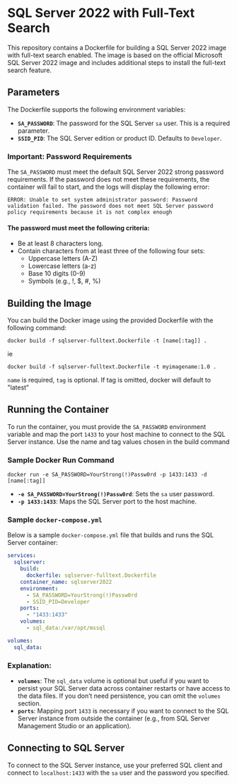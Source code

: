 # SQL Server 2022 with Full-Text Search

This repository contains a Dockerfile for building a SQL Server 2022 image with full-text search enabled. The image is based on the official Microsoft SQL Server 2022 image and includes additional steps to install the full-text search feature.

## Parameters

The Dockerfile supports the following environment variables:

- **`SA_PASSWORD`**: The password for the SQL Server `sa` user. This is a required parameter.
- **`SSID_PID`**: The SQL Server edition or product ID. Defaults to `Developer`.

### Important: Password Requirements

The `SA_PASSWORD` must meet the default SQL Server 2022 strong password requirements. If the password does not meet these requirements, the container will fail to start, and the logs will display the following error:

```
ERROR: Unable to set system administrator password: Password validation failed. The password does not meet SQL Server password policy requirements because it is not complex enough
```

#### The password must meet the following criteria:

- Be at least 8 characters long.
- Contain characters from at least three of the following four sets:
  - Uppercase letters (A-Z)
  - Lowercase letters (a-z)
  - Base 10 digits (0-9)
  - Symbols (e.g., !, $, #, %)

## Building the Image

You can build the Docker image using the provided Dockerfile with the following command:

```
docker build -f sqlserver-fulltext.Dockerfile -t [name[:tag]] .
```

ie
```
docker build -f sqlserver-fulltext.Dockerfile -t myimagename:1.0 .
```

`name` is required, `tag` is optional. If tag is omitted, docker will default to "latest"

## Running the Container

To run the container, you must provide the `SA_PASSWORD` environment variable and map the port `1433` to your host machine to connect to the SQL Server instance. Use the name and tag values chosen in the build command

### Sample Docker Run Command

```
docker run -e SA_PASSWORD=YourStrong(!)Passw0rd -p 1433:1433 -d [name[:tag]]
```

- **`-e SA_PASSWORD=YourStrong(!)Passw0rd`**: Sets the `sa` user password.
- **`-p 1433:1433`**: Maps the SQL Server port to the host machine.

### Sample `docker-compose.yml`

Below is a sample `docker-compose.yml` file that builds and runs the SQL Server container:

```yaml
services:
  sqlserver:
    build:
      dockerfile: sqlserver-fulltext.Dockerfile
    container_name: sqlserver2022
    environment:
      - SA_PASSWORD=YourStrong(!)Passw0rd
      - SSID_PID=Developer
    ports:
      - "1433:1433"
    volumes:
      - sql_data:/var/opt/mssql

volumes:
  sql_data:
```

### Explanation:

- **`volumes`**: The `sql_data` volume is optional but useful if you want to persist your SQL Server data across container restarts or have access to the data files. If you don’t need persistence, you can omit the `volumes` section.
- **`ports`**: Mapping port `1433` is necessary if you want to connect to the SQL Server instance from outside the container (e.g., from SQL Server Management Studio or an application).

## Connecting to SQL Server

To connect to the SQL Server instance, use your preferred SQL client and connect to `localhost:1433` with the `sa` user and the password you specified.
